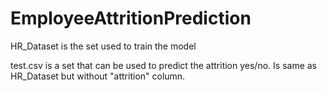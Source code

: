 # EmployeeAttritionPrediction

HR_Dataset is the set used to train the model

test.csv is a set that can be used to predict the attrition yes/no. Is same as HR_Dataset but without "attrition" column.
